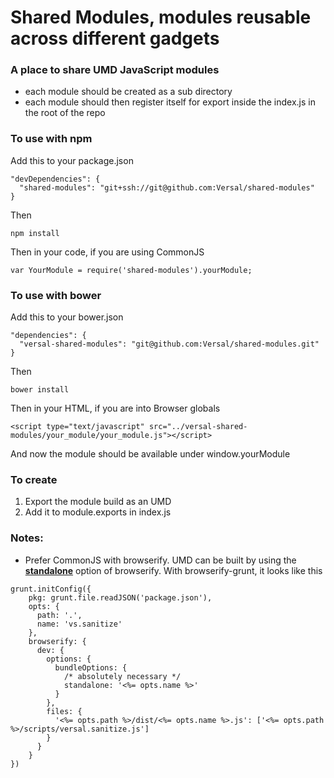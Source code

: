 Shared Modules, modules reusable across different gadgets
==========================

### A place to share UMD JavaScript modules
- each module should be created as a sub directory
- each module should then register itself for export inside the index.js in the root of the repo

### To use with npm
Add this to your package.json
```
"devDependencies": {
  "shared-modules": "git+ssh://git@github.com:Versal/shared-modules"
}
```
Then
```
npm install
```
Then in your code, if you are using CommonJS
```
var YourModule = require('shared-modules').yourModule;
```

### To use with bower
Add this to your bower.json
```
"dependencies": {
  "versal-shared-modules": "git@github.com:Versal/shared-modules.git"
}
```
Then
```
bower install
```
Then in your HTML, if you are into Browser globals
```
<script type="text/javascript" src="../versal-shared-modules/your_module/your_module.js"></script>
```
And now the module should be available under window.yourModule


### To create
1. Export the module build as an UMD
2. Add it to module.exports in index.js

### Notes:
- Prefer CommonJS with browserify. UMD can be built by using the [**standalone**](https://github.com/substack/node-browserify#usage) option of browserify. With browserify-grunt, it looks like this
```
grunt.initConfig({
    pkg: grunt.file.readJSON('package.json'),
    opts: {
      path: '.',
      name: 'vs.sanitize'
    },
    browserify: {
      dev: {
        options: {
          bundleOptions: {
            /* absolutely necessary */
            standalone: '<%= opts.name %>'
          }
        },
        files: {
          '<%= opts.path %>/dist/<%= opts.name %>.js': ['<%= opts.path %>/scripts/versal.sanitize.js']
        }
      }
    }
})
```
